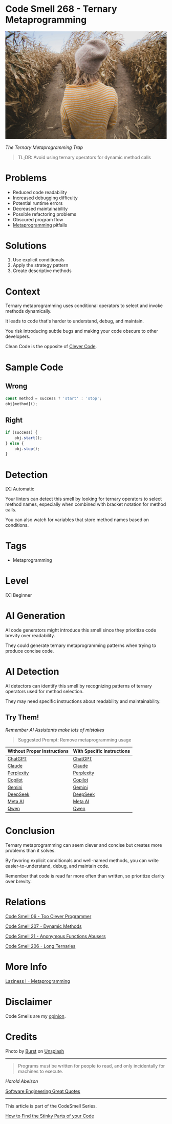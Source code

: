 # Code Smell 268 - Ternary Metaprogramming

![Code Smell 268 - Ternary Metaprogramming](Code%20Smell%20268%20-%20Ternary%20Metaprogramming.jpg)

*The Ternary Metaprogramming Trap*

> TL;DR: Avoid using ternary operators for dynamic method calls

# Problems

- Reduced code readability
- Increased debugging difficulty
- Potential runtime errors
- Decreased maintainability
- Possible refactoring problems
- Obscured program flow
- [Metaprogramming](https://github.com/mcsee/Software-Design-Articles/tree/main/Articles/Theory/Laziness%20I%20-%20Metaprogramming/readme.md) pitfalls

# Solutions

1. Use explicit conditionals
2. Apply the strategy pattern
3. Create descriptive methods

# Context

Ternary metaprogramming uses conditional operators to select and invoke methods dynamically. 

It leads to code that's harder to understand, debug, and maintain. 

You risk introducing subtle bugs and making your code obscure to other developers.

Clean Code is the opposite of [Clever Code](https://github.com/mcsee/Software-Design-Articles/tree/main/Articles/Code%20Smells/Code%20Smell%2006%20-%20Too%20Clever%20Programmer/readme.md).

# Sample Code

## Wrong

<!-- [Gist Url](https://gist.github.com/mcsee/c9358a49673ff171d4e6ee820cd38db5) -->

```javascript
const method = success ? 'start' : 'stop';
obj[method]();
```

## Right

<!-- [Gist Url](https://gist.github.com/mcsee/3b0d3f749a608dcb64814b921a5c7e43) -->

```javascript
if (success) {
    obj.start();
} else {
    obj.stop();
}
```

# Detection

[X] Automatic 

Your linters can detect this smell by looking for ternary operators to select method names, especially when combined with bracket notation for method calls. 

You can also watch for variables that store method names based on conditions.

# Tags

- Metaprogramming

# Level

[X] Beginner

# AI Generation

AI code generators might introduce this smell since they prioritize code brevity over readability. 

They could generate ternary metaprogramming patterns when trying to produce concise code.

# AI Detection

AI detectors can identify this smell by recognizing patterns of ternary operators used for method selection. 

They may need specific instructions about readability and maintainability.

## Try Them!

*Remember AI Assistants make lots of mistakes*

> Suggested Prompt: Remove metaprogramming usage

| Without Proper Instructions    | With Specific Instructions |
| -------- | ------- |
| [ChatGPT](https://chat.openai.com/?q=Correct+and+explain+this+code%3A+%60%60%60javascript%0D%0Aconst+method+%3D+success+%3F+%27start%27+%3A+%27stop%27%3B%0D%0Aobj%5Bmethod%5D%28%29%3B%0D%0A%60%60%60) | [ChatGPT](https://chat.openai.com/?q=Remove+metaprogramming+usage%3A+%60%60%60javascript%0D%0Aconst+method+%3D+success+%3F+%27start%27+%3A+%27stop%27%3B%0D%0Aobj%5Bmethod%5D%28%29%3B%0D%0A%60%60%60) |
| [Claude](https://claude.ai/new?q=Correct+and+explain+this+code%3A+%60%60%60javascript%0D%0Aconst+method+%3D+success+%3F+%27start%27+%3A+%27stop%27%3B%0D%0Aobj%5Bmethod%5D%28%29%3B%0D%0A%60%60%60) | [Claude](https://claude.ai/new?q=Remove+metaprogramming+usage%3A+%60%60%60javascript%0D%0Aconst+method+%3D+success+%3F+%27start%27+%3A+%27stop%27%3B%0D%0Aobj%5Bmethod%5D%28%29%3B%0D%0A%60%60%60) |
| [Perplexity](https://www.perplexity.ai/?q=Correct+and+explain+this+code%3A+%60%60%60javascript%0D%0Aconst+method+%3D+success+%3F+%27start%27+%3A+%27stop%27%3B%0D%0Aobj%5Bmethod%5D%28%29%3B%0D%0A%60%60%60) | [Perplexity](https://www.perplexity.ai/?q=Remove+metaprogramming+usage%3A+%60%60%60javascript%0D%0Aconst+method+%3D+success+%3F+%27start%27+%3A+%27stop%27%3B%0D%0Aobj%5Bmethod%5D%28%29%3B%0D%0A%60%60%60) |
| [Copilot](https://www.bing.com/chat?showconv=1&sendquery=1&q=Correct+and+explain+this+code%3A+%60%60%60javascript%0D%0Aconst+method+%3D+success+%3F+%27start%27+%3A+%27stop%27%3B%0D%0Aobj%5Bmethod%5D%28%29%3B%0D%0A%60%60%60) | [Copilot](https://www.bing.com/chat?showconv=1&sendquery=1&q=Remove+metaprogramming+usage%3A+%60%60%60javascript%0D%0Aconst+method+%3D+success+%3F+%27start%27+%3A+%27stop%27%3B%0D%0Aobj%5Bmethod%5D%28%29%3B%0D%0A%60%60%60) |
| [Gemini](https://gemini.google.com/) | [Gemini](https://gemini.google.com/) | 
| [DeepSeek](https://chat.deepseek.com/) | [DeepSeek](https://chat.deepseek.com/) | 
| [Meta AI](https://www.meta.ai/chat) | [Meta AI](https://www.meta.ai/) | 
| [Qwen](https://chat.qwen.ai/) | [Qwen](https://chat.qwen.ai/) | 

# Conclusion

Ternary metaprogramming can seem clever and concise but creates more problems than it solves. 

By favoring explicit conditionals and well-named methods, you can write easier-to-understand, debug, and maintain code.

Remember that code is read far more often than written, so prioritize clarity over brevity.

# Relations

[Code Smell 06 - Too Clever Programmer](https://github.com/mcsee/Software-Design-Articles/tree/main/Articles/Code%20Smells/Code%20Smell%2006%20-%20Too%20Clever%20Programmer/readme.md)

[Code Smell 207 - Dynamic Methods](https://github.com/mcsee/Software-Design-Articles/tree/main/Articles/Code%20Smells/Code%20Smell%20207%20-%20Dynamic%20Methods/readme.md)

[Code Smell 21 - Anonymous Functions Abusers](https://github.com/mcsee/Software-Design-Articles/tree/main/Articles/Code%20Smells/Code%20Smell%2021%20-%20Anonymous%20Functions%20Abusers/readme.md)

[Code Smell 206 - Long Ternaries](https://github.com/mcsee/Software-Design-Articles/tree/main/Articles/Code%20Smells/Code%20Smell%20206%20-%20Long%20Ternaries/readme.md)

# More Info

[Laziness I - Metaprogramming](https://github.com/mcsee/Software-Design-Articles/tree/main/Articles/Theory/Laziness%20I%20-%20Metaprogramming/readme.md)

# Disclaimer

Code Smells are my [opinion](https://github.com/mcsee/Software-Design-Articles/tree/main/Articles/Blogging/I%20Wrote%20More%20than%2090%20Articles%20on%202021%20Here%20is%20What%20I%20Learned/readme.md).

# Credits

Photo by [Burst](https://unsplash.com/@burst) on [Unsplash](https://unsplash.com/photos/woman-standing-in-brown-field-while-looking-sideways-aoN3HWLbhdI)  
  
* * *

> Programs must be written for people to read, and only incidentally for machines to execute.

_Harold Abelson_
 
[Software Engineering Great Quotes](https://github.com/mcsee/Software-Design-Articles/tree/main/Articles/Quotes/Software%20Engineering%20Great%20Quotes/readme.md)

* * *

This article is part of the CodeSmell Series.

[How to Find the Stinky Parts of your Code](https://github.com/mcsee/Software-Design-Articles/tree/main/Articles/Code%20Smells/How%20to%20Find%20the%20Stinky%20parts%20of%20your%20Code/readme.md)